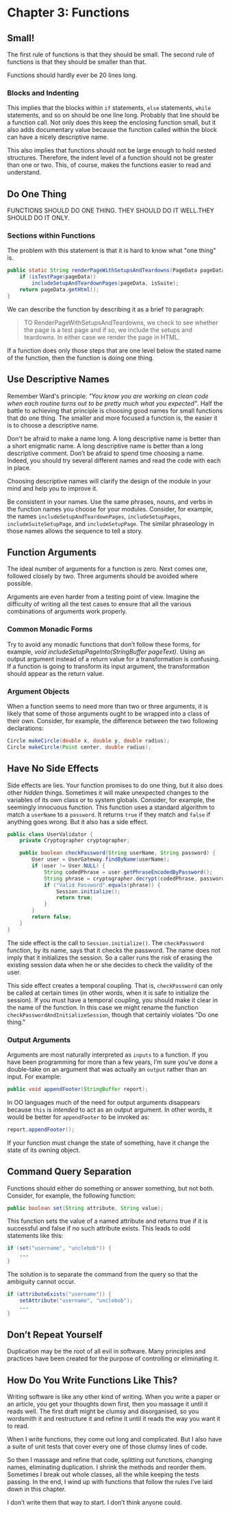 # Chapter 3: Functions

## Small!

The first rule of functions is that they should be small. The second rule of functions is that they should be smaller than that.

Functions should hardly ever be 20 lines long.

### Blocks and Indenting

This implies that the blocks within `if` statements, `else` statements, `while` statements, and so on should be one line long. Probably that line should be a function call. Not only does this keep the enclosing function small, but it also adds documentary value because the function called within the block can have a nicely descriptive name.

This also implies that functions should not be large enough to hold nested structures. Therefore, the indent level of a function should not be greater than one or two. This, of course, makes the functions easier to read and understand.

## Do One Thing

FUNCTIONS SHOULD DO ONE THING. THEY SHOULD DO IT WELL.THEY SHOULD DO IT ONLY.

### Sections within Functions

The problem with this statement is that it is hard to know what "one thing" is.

```java
public static String renderPageWithSetupsAndTeardowns(PageData pageData, boolean isSuite) throws Exception {
    if (isTestPage(pageData))
        includeSetupAndTeardownPages(pageData, isSuite);
    return pageData.getHtml();
}
```

We can describe the function by describing it as a brief `TO` paragraph:

> TO RenderPageWithSetupsAndTeardowns, we check to see whether the page is a test page and if so, we include the setups and teardowns. In either case we render the page in HTML.

If a function does only those steps that are one level below the stated name of the function, then the function is doing one thing.

## Use Descriptive Names

Remember Ward's principle: _"You know you are working on clean code when each routine turns out to be pretty much what you expected"_. Half the battle to achieving that principle is choosing good names for small functions that do one thing. The smaller and more focused a function is, the easier it is to choose a descriptive name.

Don't be afraid to make a name long. A long descriptive name is better than a short enigmatic name. A long descriptive name is better than a long descriptive comment. Don’t be afraid to spend time choosing a name. Indeed, you should try several different names and read the code with each in place.

Choosing descriptive names will clarify the design of the module in your mind and help you to improve it.

Be consistent in your names. Use the same phrases, nouns, and verbs in the function names you choose for your modules. Consider, for example, the names `includeSetupAndTeardownPages`, `includeSetupPages`, `includeSuiteSetupPage`, and `includeSetupPage`. The similar phraseology in those names allows the sequence to tell a story.

## Function Arguments

The ideal number of arguments for a function is zero. Next comes one, followed closely by two. Three arguments should be avoided where possible.

Arguments are even harder from a testing point of view. Imagine the difficulty of writing all the test cases to ensure that all the various combinations of arguments work properly.

### Common Monadic Forms

Try to avoid any monadic functions that don’t follow these forms, for example, _void includeSetupPageInto(StringBuffer pageText)_. Using an output argument instead of a return value for a transformation is confusing. If a function is going to transform its input argument, the transformation should appear as the return value.

### Argument Objects

When a function seems to need more than two or three arguments, it is likely that some of those arguments ought to be wrapped into a class of their own. Consider, for example, the difference between the two following declarations:

```java
Circle makeCircle(double x, double y, double radius);
Circle makeCircle(Point center, double radius);
```

## Have No Side Effects

Side effects are lies. Your function promises to do one thing, but it also does other _hidden_ things. Sometimes it will make unexpected changes to the variables of its own class or to system globals. Consider, for example, the seemingly innocuous function. This function uses a standard algorithm to match a `userName` to a `password`. It returns `true` if they match and `false` if anything goes wrong. But it also has a side effect.

```java
public class UserValidator {
    private Cryptographer cryptographer;

    public boolean checkPassword(String userName, String password) {
        User user = UserGateway.findByName(userName);
        if (user != User.NULL) {
            String codedPhrase = user.getPhraseEncodedByPassword();
            String phrase = cryptographer.decrypt(codedPhrase, password);
            if ("Valid Password".equals(phrase)) {
                Session.initialize();
                return true;
            }
        }
        return false;
    }
}
```

The side effect is the call to `Session.initialize()`. The `checkPassword` function, by its name, says that it checks the password. The name does not imply that it initializes the session. So a caller runs the risk of erasing the existing session data when he or she decides to check the validity of the user.

This side effect creates a temporal coupling. That is, `checkPassword` can only be called at certain times (in other words, when it is safe to initialize the session). If you must have a temporal coupling, you should make it clear in the name of the function. In this case we might rename the function `checkPasswordAndInitializeSession`, though that certainly violates "Do one thing."

### Output Arguments

Arguments are most naturally interpreted as `inputs` to a function. If you have been programming for more than a few years, I’m sure you’ve done a double-take on an argument that was actually an `output` rather than an input. For example:

```java
public void appendFooter(StringBuffer report);
```

In OO languages much of the need for output arguments disappears because `this` is _intended_ to act as an output argument. In other words, it would be better for `appendFooter` to be invoked as:

```java
report.appendFooter();
```

If your function must change the state of something, have it change the state of its owning object.

## Command Query Separation

Functions should either do something or answer something, but not both. Consider, for example, the following function:

```java
public boolean set(String attribute, String value);
```

This function sets the value of a named attribute and returns true if it is successful and false if no such attribute exists. This leads to odd statements like this:

```java
if (set("username", "unclebob")) {
    ...
}
```

The solution is to separate the command from the query so that the ambiguity cannot occur.

```java
if (attributeExists("username")) {
    setAttribute("username", "unclebob");
    ...
}
```

## Don’t Repeat Yourself

Duplication may be the root of all evil in software. Many principles and practices have been created for the purpose of controlling or eliminating it.

## How Do You Write Functions Like This?

Writing software is like any other kind of writing. When you write a paper or an article, you get your thoughts down first, then you massage it until it reads well. The first draft might be clumsy and disorganised, so you wordsmith it and restructure it and refine it until it reads the way you want it to read.

When I write functions, they come out long and complicated. But I also have a suite of unit tests that cover every one of those clumsy lines of code.

So then I massage and refine that code, splitting out functions, changing names, eliminating duplication. I shrink the methods and reorder them. Sometimes I break out whole classes, all the while keeping the tests passing. In the end, I wind up with functions that follow the rules I’ve laid down in this chapter.

I don’t write them that way to start. I don’t think anyone could.
